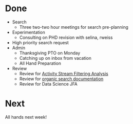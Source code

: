 # Done

* Search
  * Three two-two hour meetings for search pre-planning
* Experimentation
  * Consulting on PHD revision with selina, rweiss
* High priority search request
* Admin
  * Thanksgiving PTO on Monday
  * Catching up on inbox from vacation
  * All Hand Preparation
* Review
  * Review for [Activity Stream Filtering Analysis](https://github.com/mozilla-services/mozilla-private-reports/pull/27)
  * Review for [organic search documentation](https://github.com/mozilla/firefox-data-docs/pull/231)
  * Review for Data Science JFA

# Next

All hands next week!

